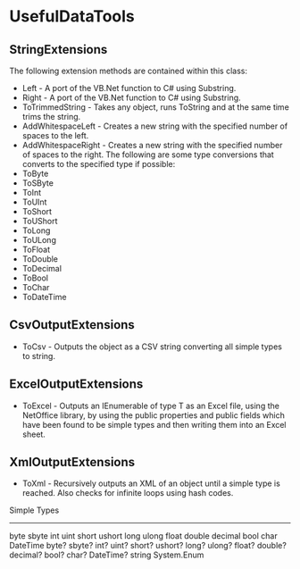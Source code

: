 UsefulDataTools
===============

StringExtensions
----------------
The following extension methods are contained within this class:
* Left - A port of the VB.Net function to C# using Substring.
* Right - A port of the VB.Net function to C# using Substring.
* ToTrimmedString - Takes any object, runs ToString and at the same time trims the string.
* AddWhitespaceLeft - Creates a new string with the specified number of spaces to the left.
* AddWhitespaceRight - Creates a new string with the specified number of spaces to the right.
The following are some type conversions that converts to the specified type if possible:
* ToByte
* ToSByte
* ToInt
* ToUInt
* ToShort
* ToUShort
* ToLong
* ToULong
* ToFloat
* ToDouble
* ToDecimal
* ToBool
* ToChar
* ToDateTime

CsvOutputExtensions
-------------------
* ToCsv - Outputs the object as a CSV string converting all simple types to string.

ExcelOutputExtensions
---------------------
* ToExcel - Outputs an IEnumerable of type T as an Excel file, using the NetOffice library, by using the public properties and public fields  which have been found to be simple types and then writing them into an Excel sheet.

XmlOutputExtensions
-------------------
* ToXml - Recursively outputs an XML of an object until a simple type is reached. Also checks for infinite loops using hash codes.

Simple Types
************
byte
sbyte
int
uint
short
ushort
long
ulong
float
double
decimal
bool
char
DateTime
byte?
sbyte?
int?
uint?
short?
ushort?
long?
ulong?
float?
double?
decimal?
bool?
char?
DateTime?
string
System.Enum
